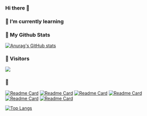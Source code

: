 ### Hi there 👋

<!--
**KimTank/KimTank** is a ✨ _special_ ✨ repository because its `README.md` (this file) appears on your GitHub profile.

Here are some ideas to get you started:

- 🔭 I’m currently working on ...
- 🌱 I’m currently learning ...
- 👯 I’m looking to collaborate on ...
- 🤔 I’m looking for help with ...
- 💬 Ask me about ...
- 📫 How to reach me: ...
- 😄 Pronouns: ...
- ⚡ Fun fact: ...
-->

### 🌱 I’m currently learning

### 👯 My Github Stats

[![Anurag's GitHub stats](https://github-readme-stats.vercel.app/api?username=KimTank)](https://github.com/anuraghazra/github-readme-stats#gh-dark-mode-only)

### 🔭 Visitors
<p>
<a href="https://hits.seeyoufarm.com"><img src="https://hits.seeyoufarm.com/api/count/incr/badge.svg?url=https%3A%2F%2Fgithub.com%2Fhyeinisfree&count_bg=%2341B883&title_bg=%23CDC2C2&icon=github.svg&icon_color=%23E7E7E7&title=hits&edge_flat=false"/></a>
</p>

### 🤔
[![Readme Card](https://github-readme-stats.vercel.app/api/pin/?username=KimTank&repo=iju-where-am-i-web)](https://github.com/anuraghazra/github-readme-stats)
[![Readme Card](https://github-readme-stats.vercel.app/api/pin/?username=KimTank&repo=iju-where-am-i-android)](https://github.com/anuraghazra/github-readme-stats)
[![Readme Card](https://github-readme-stats.vercel.app/api/pin/?username=KimTank&repo=)](https://github.com/anuraghazra/github-readme-stats)
[![Readme Card](https://github-readme-stats.vercel.app/api/pin/?username=KimTank&repo=)](https://github.com/anuraghazra/github-readme-stats)
[![Readme Card](https://github-readme-stats.vercel.app/api/pin/?username=KimTank&repo=)](https://github.com/anuraghazra/github-readme-stats)
[![Readme Card](https://github-readme-stats.vercel.app/api/pin/?username=KimTank&repo=)](https://github.com/anuraghazra/github-readme-stats)

[![Top Langs](https://github-readme-stats.vercel.app/api/top-langs/?username=KimTank&layout=compact)](https://github.com/anuraghazra/github-readme-stats)
